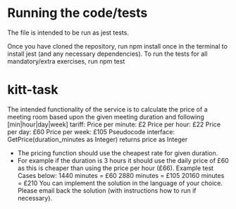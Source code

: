 # Running the code/tests

The file is intended to be run as jest tests.

Once you have cloned the repository, run npm install once in the terminal to install jest (and any necessary dependencies).
To run the tests for all mandatory/extra exercises, run npm test


# kitt-task

The intended functionality of the service is to calculate the price of a
meeting room based upon the given meeting duration and following
[min|hour|day|week] tariff:
Price per minute: £2
Price per hour: £22
Price per day: £60
Price per week: £105
Pseudocode interface:
GetPrice(duration_minutes as Integer) returns price as Integer
- The pricing function should use the cheapest rate for given
duration.
- For example if the duration is 3 hours it should use the daily price
of £60 as this is cheaper than using the price per hour (£66).
Example test Cases below:
1440 minutes = £60
2880 minutes = £105
20160 minutes = £210
You can implement the solution in the language of your choice. Please
email back the solution (with instructions how to run if necessary).